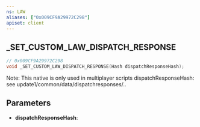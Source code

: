 ```yaml
---
ns: LAW
aliases: ["0x009CF9A29972C298"]
apiset: client
---
```

## _SET_CUSTOM_LAW_DISPATCH_RESPONSE

```c
// 0x009CF9A29972C298
void _SET_CUSTOM_LAW_DISPATCH_RESPONSE(Hash dispatchResponseHash);
```

Note: This native is only used in multiplayer scripts
dispatchResponseHash: see update1/common/data/dispatchresponses/..

## Parameters
* **dispatchResponseHash**:



